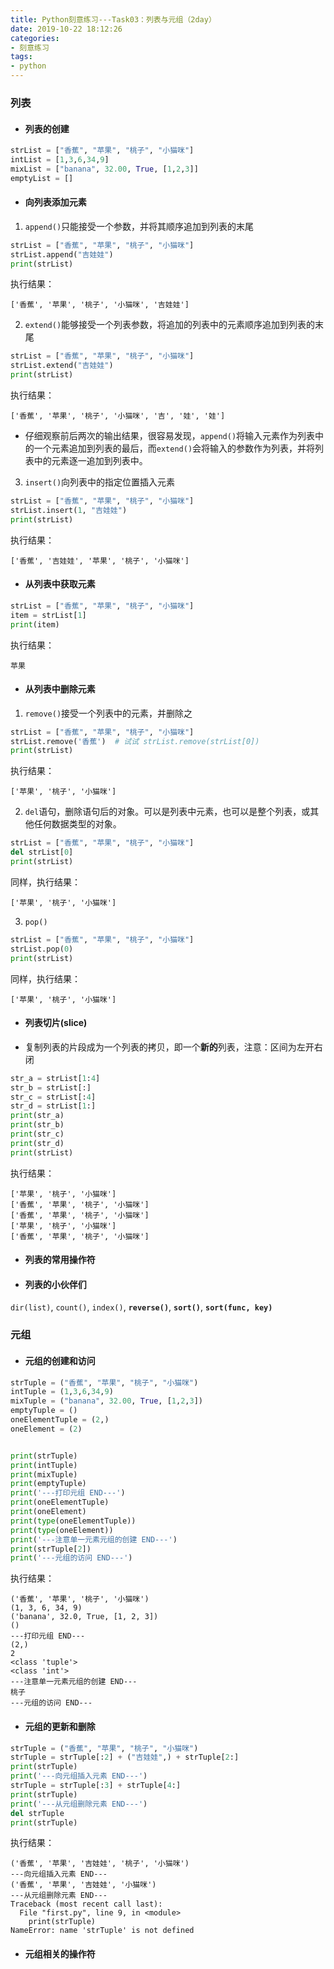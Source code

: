 ```yaml
---
title: Python刻意练习---Task03：列表与元组（2day）
date: 2019-10-22 18:12:26
categories:
- 刻意练习
tags:
- python
---
```


### 列表

- #### 列表的创建
```python
strList = ["香蕉", "苹果", "桃子", "小猫咪"]
intList = [1,3,6,34,9]
mixList = ["banana", 32.00, True, [1,2,3]]
emptyList = []
```

- #### 向列表添加元素

1. `append()`只能接受一个参数，并将其顺序追加到列表的末尾
```python
strList = ["香蕉", "苹果", "桃子", "小猫咪"]
strList.append("吉娃娃") 
print(strList)
```
执行结果：
```
['香蕉', '苹果', '桃子', '小猫咪', '吉娃娃']
```

2. `extend()`能够接受一个列表参数，将追加的列表中的元素顺序追加到列表的末尾
```python
strList = ["香蕉", "苹果", "桃子", "小猫咪"]
strList.extend("吉娃娃")
print(strList)
```
执行结果：
```
['香蕉', '苹果', '桃子', '小猫咪', '吉', '娃', '娃']
```
- 仔细观察前后两次的输出结果，很容易发现，`append()`将输入元素作为列表中的一个元素追加到列表的最后，而`extend()`会将输入的参数作为列表，并将列表中的元素逐一追加到列表中。

3. `insert()`向列表中的指定位置插入元素
```python
strList = ["香蕉", "苹果", "桃子", "小猫咪"]
strList.insert(1, "吉娃娃")
print(strList)
```
执行结果：
```
['香蕉', '吉娃娃', '苹果', '桃子', '小猫咪']
```

- #### 从列表中获取元素
```python
strList = ["香蕉", "苹果", "桃子", "小猫咪"]
item = strList[1]
print(item)
```
执行结果：
```
苹果
```

- #### 从列表中删除元素

1. `remove()`接受一个列表中的元素，并删除之
```python
strList = ["香蕉", "苹果", "桃子", "小猫咪"]
strList.remove('香蕉')  # 试试 strList.remove(strList[0])
print(strList)
```
执行结果：
```
['苹果', '桃子', '小猫咪']
```

2. `del`语句，删除语句后的对象。可以是列表中元素，也可以是整个列表，或其他任何数据类型的对象。
```python
strList = ["香蕉", "苹果", "桃子", "小猫咪"]
del strList[0]
print(strList)
```
同样，执行结果：
```
['苹果', '桃子', '小猫咪']
```

3. `pop()`
```python
strList = ["香蕉", "苹果", "桃子", "小猫咪"]
strList.pop(0)
print(strList)
```
同样，执行结果：
```
['苹果', '桃子', '小猫咪']
```

- #### 列表切片(slice)
- 复制列表的片段成为一个列表的拷贝，即一个**新的**列表，注意：区间为左开右闭
```python
str_a = strList[1:4]
str_b = strList[:]
str_c = strList[:4]
str_d = strList[1:]
print(str_a)
print(str_b)
print(str_c)
print(str_d)
print(strList)
```
执行结果：
```
['苹果', '桃子', '小猫咪']
['香蕉', '苹果', '桃子', '小猫咪']
['香蕉', '苹果', '桃子', '小猫咪']
['苹果', '桃子', '小猫咪']
['香蕉', '苹果', '桃子', '小猫咪']
```

- #### 列表的常用操作符

- #### 列表的小伙伴们
`dir(list)`, `count()`, `index()`, **`reverse()`**, **`sort()`**, **`sort(func, key)`**


### 元组

- #### 元组的创建和访问
```python
strTuple = ("香蕉", "苹果", "桃子", "小猫咪")
intTuple = (1,3,6,34,9)
mixTuple = ("banana", 32.00, True, [1,2,3])
emptyTuple = ()
oneElementTuple = (2,)
oneElement = (2)


print(strTuple)
print(intTuple)
print(mixTuple)
print(emptyTuple)
print('---打印元组 END---')
print(oneElementTuple)
print(oneElement)
print(type(oneElementTuple))
print(type(oneElement))
print('---注意单一元素元组的创建 END---')
print(strTuple[2])
print('---元组的访问 END---')
```
执行结果：
```
('香蕉', '苹果', '桃子', '小猫咪')
(1, 3, 6, 34, 9)
('banana', 32.0, True, [1, 2, 3])
()
---打印元组 END---
(2,)
2
<class 'tuple'>
<class 'int'>
---注意单一元素元组的创建 END---
桃子
---元组的访问 END---
```

- #### 元组的更新和删除
```python
strTuple = ("香蕉", "苹果", "桃子", "小猫咪")
strTuple = strTuple[:2] + ("吉娃娃",) + strTuple[2:]
print(strTuple)
print('---向元组插入元素 END---')
strTuple = strTuple[:3] + strTuple[4:]
print(strTuple)
print('---从元组删除元素 END---')
del strTuple    
print(strTuple)
```
执行结果：
```
('香蕉', '苹果', '吉娃娃', '桃子', '小猫咪')
---向元组插入元素 END---
('香蕉', '苹果', '吉娃娃', '小猫咪')
---从元组删除元素 END---
Traceback (most recent call last):
  File "first.py", line 9, in <module>
    print(strTuple)
NameError: name 'strTuple' is not defined
```

- #### 元组相关的操作符
